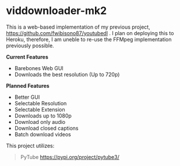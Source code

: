 # viddownloader-mk2
This is a web-based implementation of my previous project, https://github.com/fwibisono87/youtubedl .
I plan on deploying this to Heroku, therefore, I am uneble to re-use the FFMpeg implementation previously possible.

**Current Features**
* Barebones Web GUI
* Downloads the best resolution (Up to 720p)

**Planned Features**
* Better GUI
* Selectable Resolution
* Selectable Extension
* Downloads up to 1080p
* Download only audio
* Download closed captions
* Batch download videos

This project utilizes:
>PyTube    https://pypi.org/project/pytube3/   

